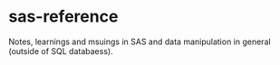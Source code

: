 sas-reference
=============

Notes, learnings and msuings in SAS and data manipulation in general (outside of SQL databaess).
